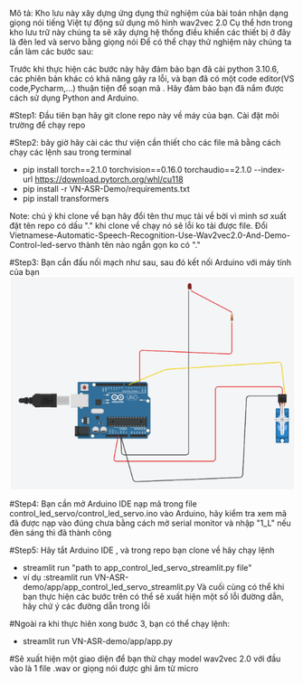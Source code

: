 Mô tả: Kho lưu này xây dựng ứng dụng thử nghiệm của bài toán nhận dạng giọng nói tiếng Việt tự động sử dụng mô hình wav2vec 2.0
Cụ thể hơn trong kho lưu trữ này chúng ta sẽ xây dựng hệ thống điều khiển các thiết bị ở đây là đèn led và servo bằng giọng nói
Để có thể chạy thử nghiệm này chúng ta cần làm các bước sau:

Trước khi thực hiện các bước này hãy đảm bảo bạn đã cài python 3.10.6, các phiên bản khác có khả năng gây ra lỗi, và bạn đã có một code editor(VS code,Pycharm,...) thuận tiện để soạn mã .
Hãy đảm bảo bạn đã nắm được cách sử dụng Python and Arduino.


#Step1: Đầu tiên bạn hãy git clone repo này về máy của bạn. Cài đặt môi trường để chạy repo

#Step2: bây giờ hãy cài các thư viện cần thiết cho các file mã bằng cách chạy các lệnh sau trong terminal
- pip install torch==2.1.0 torchvision==0.16.0 torchaudio==2.1.0 --index-url https://download.pytorch.org/whl/cu118
- pip install -r VN-ASR-Demo/requirements.txt
- pip install transformers


Note: chú ý khi clone về bạn hãy đổi tên thư mục tải về bời vì mình sơ xuất đặt tên repo có dấu "." khi clone về chạy nó sẽ lỗi ko tải được file. Đổi Vietnamese-Automatic-Speech-Recognition-Use-Wav2vec2.0-And-Demo-Control-led-servo thành tên nào ngắn gọn ko có "."

#Step3: Bạn cần đấu nối mạch như sau, sau đó kết nối Arduino với máy tính của bạn
![img.png](img.png)

#Step4: Bạn cần mở Arduino IDE nạp mã trong file control_led_servo/control_led_servo.ino vào Arduino, hãy kiểm tra xem mã đã được nạp vào đúng chưa bằng cách mở serial monitor và nhập "1_L" nếu đèn sáng thì đã thành công

#Step5: Hãy tắt Arduino IDE , và trong repo bạn clone về hãy chạy lệnh 
- streamlit run "path to app_control_led_servo_streamlit.py file"
- ví dụ :streamlit run VN-ASR-demo/app/app_control_led_servo_streamlit.py
Và cuối cùng có thể khi bạn thực hiện các bước trên có thể sẽ xuất hiện một số lỗi đường dẫn, hãy chứ ý các đường dẫn trong lỗi


#Ngoài ra khi thực hiên xong bước 3, bạn có thể chạy lệnh:
- streamlit run VN-ASR-demo/app/app.py

#Sẽ xuất hiện một giao diện để bạn thử chạy model wav2vec 2.0 với đầu vào là 1 file .wav or giọng nói được ghi âm từ micro